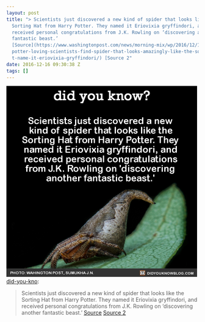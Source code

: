 ```yaml
---
layout: post
title: "> Scientists just discovered a new kind of spider that looks like the
  Sorting Hat from Harry Potter. They named it Eriovixia gryffindori, and
  received personal congratulations from J.K. Rowling on ‘discovering another
  fantastic beast.’
  [Source](https://www.washingtonpost.com/news/morning-mix/wp/2016/12/13/harry-\
  potter-loving-scientists-find-spider-that-looks-amazingly-like-the-sorting-ha\
  t-name-it-eriovixia-gryffindori/) [Source 2"
date: 2016-12-16 09:30:38 Z
tags: []
---
```

![](/media/2016/12/154542572355.png)
[did-you-kno](http://didyouknowblog.com/post/154519415420/scientists-just-discovered-a-new-kind-of-spider):

> Scientists just discovered a new kind of spider that looks like the Sorting Hat from Harry Potter. They named it Eriovixia gryffindori, and received personal congratulations from J.K. Rowling on ‘discovering another fantastic beast.’ [Source](https://www.washingtonpost.com/news/morning-mix/wp/2016/12/13/harry-potter-loving-scientists-find-spider-that-looks-amazingly-like-the-sorting-hat-name-it-eriovixia-gryffindori/) [Source 2](http://indianarachnology.com/ija/indian-journal-of-arachnology-2016-volume-5-1-2/)
